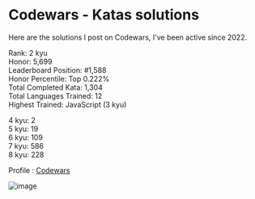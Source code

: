 # Codewars - Katas solutions

Here are the solutions I post on Codewars, I've been active since 2022.

Rank: 2 kyu  
Honor: 5,699  
Leaderboard Position: #1,588  
Honor Percentile: Top 0.222%  
Total Completed Kata: 1,304  
Total Languages Trained: 12  
Highest Trained: JavaScript (3 kyu)

4 kyu: 2  
5 kyu: 19  
6 kyu: 109  
7 kyu: 586  
8 kyu: 228  

Profile : [Codewars](https://www.codewars.com/users/Sancti0n)

![image](https://www.codewars.com/users/Sancti0n/badges/large)